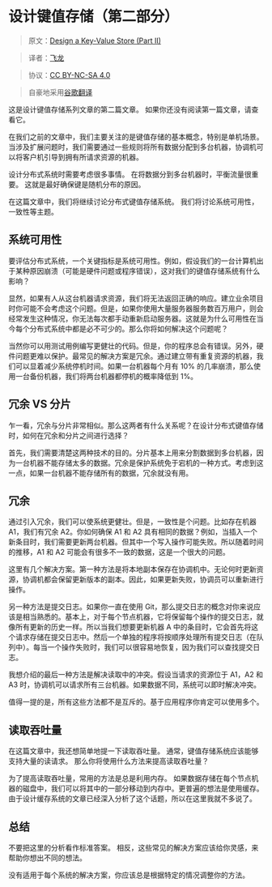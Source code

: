 # 设计键值存储（第二部分）

> 原文：[Design a Key-Value Store (Part II)](http://blog.gainlo.co/index.php/2016/06/21/design-key-value-store-part-ii/)

> 译者：[飞龙](https://github.com/wizardforcel)

> 协议：[CC BY-NC-SA 4.0](http://creativecommons.org/licenses/by-nc-sa/4.0/)

> 自豪地采用[谷歌翻译](https://translate.google.cn/)


这是设计键值存储系列文章的第二篇文章。 如果你还没有阅读第一篇文章，请查看它。

在我们之前的文章中，我们主要关注的是键值存储的基本概念，特别是单机场景。 当涉及扩展问题时，我们需要通过一些规则将所有数据分配到多台机器，协调机可以将客户机引导到拥有所请求资源的机器。


设计分布式系统时需要考虑很多事情。 在将数据分到多台机器时，平衡流量很重要。 这就是最好确保键是随机分布的原因。

在这篇文章中，我们将继续讨论分布式键值存储系统。 我们将讨论系统可用性，一致性等主题。

## 系统可用性

要评估分布式系统，一个关键指标是系统可用性。例如，假设我们的一台计算机出于某种原因崩溃（可能是硬件问题或程序错误），这对我们的键值存储系统有什么影响？

显然，如果有人从这台机器请求资源，我们将无法返回正确的响应。建立业余项目时你可能不会考虑这个问题。但是，如果你使用大量服务器服务数百万用户，则会经常发生这种情况，你无法每次都手动重新启动服务器。这就是为什么可用性在当今每个分布式系统中都是必不可少的。那么你将如何解决这个问题呢？

当然你可以用测试用例编写更健壮的代码。但是，你的程序总会有错误。另外，硬件问题更难以保护。最常见的解决方案是冗余。通过建立带有重复资源的机器，我们可以显着减少系统停机时间。如果一台机器每个月有 10% 的几率崩溃，那么使用一台备份机器，我们将两台机器都停机的概率降低到 1%。

## 冗余 VS 分片

乍一看，冗余与分片非常相似。那么这两者有什么关系呢？在设计分布式键值存储时，如何在冗余和分片之间进行选择？

首先，我们需要清楚这两种技术的目的。分片基本上用来分割数据到多台机器，因为一台机器不能存储太多的数据。冗余是保护系统免于宕机的一种方式。考虑到这一点，如果一台机器不能存储所有的数据，冗余就没有用。

## 冗余

通过引入冗余，我们可以使系统更健壮。但是，一致性是个问题。比如存在机器 A1，我们有冗余 A2。你如何确保 A1 和 A2 具有相同的数据？例如，当插入一个新条目时，我们需要更新两台机器。但其中一个写入操作可能失败。所以随着时间的推移，A1 和 A2 可能会有很多不一致的数据，这是一个很大的问题。

这里有几个解决方案。第一种方法是将本地副本保存在协调机中。无论何时更新资源，协调机都会保留更新版本的副本。因此，如果更新失败，协调员可以重新进行操作。

另一种方法是提交日志。如果你一直在使用 Git，那么提交日志的概念对你来说应该是相当熟悉的。基本上，对于每个节点机器，它将保留每个操作的提交日志，就像所有更新的历史一样。所以当我们想要更新机器 A 中的条目时，它会首先将这个请求存储在提交日志中。然后一个单独的程序将按顺序处理所有提交日志（在队列中）。每当一个操作失败时，我们可以很容易地恢复，因为我们可以查找提交日志。

我想介绍的最后一种方法是解决读取中的冲突。假设当请求的资源位于 A1，A2 和 A3 时，协调机可以请求所有三台机器。如果数据不同，系统可以即时解决冲突。

值得一提的是，所有这些方法都不是互斥的。基于应用程序你肯定可以使用多个。

## 读取吞吐量

在这篇文章中，我还想简单地提一下读取吞吐量。 通常，键值存储系统应该能够支持大量的读请求。 那么你将使用什么方法来提高读取吞吐量？

为了提高读取吞吐量，常用的方法是总是利用内存。 如果数据存储在每个节点机器的磁盘中，我们可以将其中的一部分移动到内存中。更普遍的想法是使用缓存。 由于设计缓存系统的文章已经深入分析了这个话题，所以在这里我就不多说了。

## 总结

不要把这里的分析看作标准答案。 相反，这些常见的解决方案应该给你灵感，来帮助你想出不同的想法。

没有适用于每个系统的解决方案，你应该总是根据特定的情况调整你的方法。

